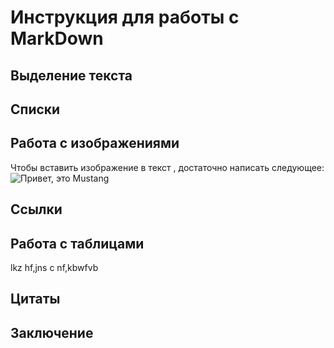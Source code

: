 # Инструкция для работы с MarkDown

## Выделение текста



## Списки


## Работа с изображениями

Чтобы вставить изображение в текст , достаточно написать следующее: 
![Привет, это Mustang](Mustang.jpg)

## Ссылки

## Работа с таблицами

lkz hf,jns c nf,kbwfvb

## Цитаты

## Заключение